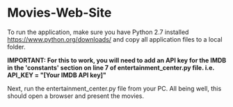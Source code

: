 # Movies-Web-Site

To run the application, make sure you have Python 2.7 installed https://www.python.org/downloads/ and copy all application files to a local folder. 

__IMPORTANT: For this to work, you will need to add an API key for the IMDB in the 'constants' section on line 7 of entertainment_center.py file. i.e.
API_KEY = "[Your IMDB API key]"__

Next, run the entertainment_center.py file from your PC. All being well, this should open a browser and present the movies.
